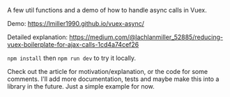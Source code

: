 A few util functions and a demo of how to handle async calls in Vuex.

Demo: https://lmiller1990.github.io/vuex-async/

Detailed explanation:
https://medium.com/@lachlanmiller_52885/reducing-vuex-boilerplate-for-ajax-calls-1cd4a74cef26

`npm install` then `npm run dev` to try it locally.

Check out the article for motivation/explanation, or the code for some comments. 
I'll add more documentation, tests and maybe make this into a library in the future. Just a simple example for now.
